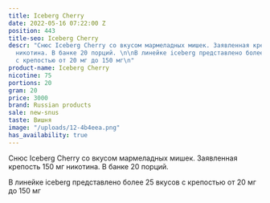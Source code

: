 ```yaml
---
title: Iceberg Cherry
date: 2022-05-16 07:22:00 Z
position: 443
title-seo: Iceberg Cherry
descr: "Снюс Iceberg Cherry со вкусом мармеладных мишек. Заявленная крепость 150 мг
  никотина. В банке 20 порций. \n\nВ линейке iceberg представлено более 25 вкусов
  с крепостью от 20 мг до 150 мг\n"
product-name: Iceberg Cherry
nicotine: 75
portions: 20
gram: 20
price: 3000
brand: Russian products
sale: new-snus
taste: Вишня
image: "/uploads/12-4b4eea.png"
has_availability: true
---
```


Снюс Iceberg Cherry со вкусом мармеладных мишек. Заявленная крепость 150 мг никотина. В банке 20 порций. 

В линейке iceberg представлено более 25 вкусов с крепостью от 20 мг до 150 мг
